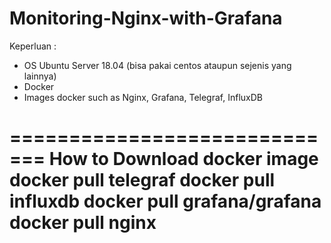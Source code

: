 # Monitoring-Nginx-with-Grafana
Keperluan :
- OS Ubuntu Server 18.04 (bisa pakai centos ataupun sejenis yang lainnya)
- Docker
- Images docker such as Nginx, Grafana, Telegraf, InfluxDB

=============================
How to Download docker image
docker pull telegraf
docker pull influxdb
docker pull grafana/grafana
docker pull nginx
=============================


